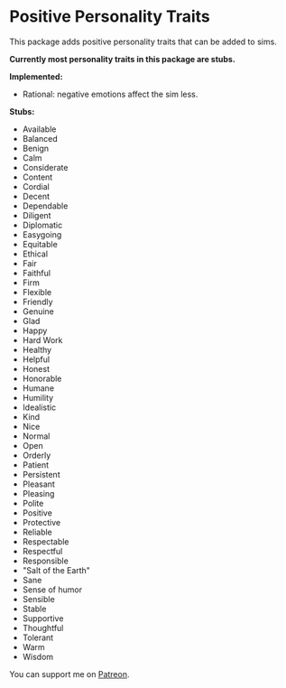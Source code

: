 # Positive Personality Traits

This package adds positive personality traits that can be added to sims.

**Currently most personality traits in this package are stubs.**

**Implemented:**

* Rational: negative emotions affect the sim less.

**Stubs:**

* Available
* Balanced
* Benign
* Calm
* Considerate
* Content
* Cordial
* Decent
* Dependable
* Diligent
* Diplomatic
* Easygoing
* Equitable
* Ethical
* Fair
* Faithful
* Firm
* Flexible
* Friendly
* Genuine
* Glad
* Happy
* Hard Work
* Healthy
* Helpful
* Honest
* Honorable
* Humane
* Humility
* Idealistic
* Kind
* Nice
* Normal
* Open
* Orderly
* Patient
* Persistent
* Pleasant
* Pleasing
* Polite
* Positive
* Protective
* Reliable
* Respectable
* Respectful
* Responsible
* "Salt of the Earth"
* Sane
* Sense of humor
* Sensible
* Stable
* Supportive
* Thoughtful
* Tolerant
* Warm
* Wisdom

You can support me on [Patreon](https://www.patreon.com/ModsforSims4726).
